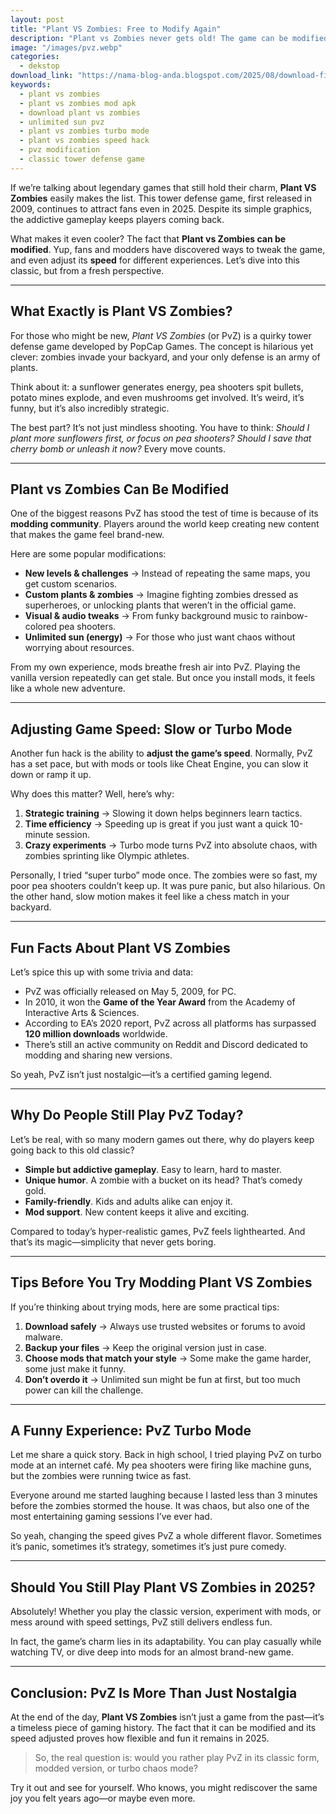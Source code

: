 ```yaml
---
layout: post
title: "Plant VS Zombies: Free to Modify Again"
description: "Plant vs Zombies never gets old! The game can be modified, and you can even adjust its speed for more fun. Discover everything here!"
image: "/images/pvz.webp"
categories:
  - dekstop
download_link: "https://nama-blog-anda.blogspot.com/2025/08/download-file.html"
keywords:
  - plant vs zombies
  - plant vs zombies mod apk
  - download plant vs zombies
  - unlimited sun pvz
  - plant vs zombies turbo mode
  - plant vs zombies speed hack
  - pvz modification
  - classic tower defense game 
---
```


If we’re talking about legendary games that still hold their charm, **Plant VS Zombies** easily makes the list. This tower defense game, first released in 2009, continues to attract fans even in 2025. Despite its simple graphics, the addictive gameplay keeps players coming back.  

What makes it even cooler? The fact that **Plant vs Zombies can be modified**. Yup, fans and modders have discovered ways to tweak the game, and even adjust its **speed** for different experiences. Let’s dive into this classic, but from a fresh perspective.  

---

## What Exactly is Plant VS Zombies?  

For those who might be new, *Plant VS Zombies* (or PvZ) is a quirky tower defense game developed by PopCap Games. The concept is hilarious yet clever: zombies invade your backyard, and your only defense is an army of plants.  

Think about it: a sunflower generates energy, pea shooters spit bullets, potato mines explode, and even mushrooms get involved. It’s weird, it’s funny, but it’s also incredibly strategic.  

The best part? It’s not just mindless shooting. You have to think: *Should I plant more sunflowers first, or focus on pea shooters? Should I save that cherry bomb or unleash it now?* Every move counts.  

---

## Plant vs Zombies Can Be Modified  

One of the biggest reasons PvZ has stood the test of time is because of its **modding community**. Players around the world keep creating new content that makes the game feel brand-new.  

Here are some popular modifications:  
- **New levels & challenges** → Instead of repeating the same maps, you get custom scenarios.  
- **Custom plants & zombies** → Imagine fighting zombies dressed as superheroes, or unlocking plants that weren’t in the official game.  
- **Visual & audio tweaks** → From funky background music to rainbow-colored pea shooters.  
- **Unlimited sun (energy)** → For those who just want chaos without worrying about resources.  

From my own experience, mods breathe fresh air into PvZ. Playing the vanilla version repeatedly can get stale. But once you install mods, it feels like a whole new adventure.  

---

## Adjusting Game Speed: Slow or Turbo Mode  

Another fun hack is the ability to **adjust the game’s speed**. Normally, PvZ has a set pace, but with mods or tools like Cheat Engine, you can slow it down or ramp it up.  

Why does this matter? Well, here’s why:  
1. **Strategic training** → Slowing it down helps beginners learn tactics.  
2. **Time efficiency** → Speeding up is great if you just want a quick 10-minute session.  
3. **Crazy experiments** → Turbo mode turns PvZ into absolute chaos, with zombies sprinting like Olympic athletes.  

Personally, I tried “super turbo” mode once. The zombies were so fast, my poor pea shooters couldn’t keep up. It was pure panic, but also hilarious. On the other hand, slow motion makes it feel like a chess match in your backyard.  

---

## Fun Facts About Plant VS Zombies  

Let’s spice this up with some trivia and data:  

- PvZ was officially released on May 5, 2009, for PC.  
- In 2010, it won the **Game of the Year Award** from the Academy of Interactive Arts & Sciences.  
- According to EA’s 2020 report, PvZ across all platforms has surpassed **120 million downloads** worldwide.  
- There’s still an active community on Reddit and Discord dedicated to modding and sharing new versions.  

So yeah, PvZ isn’t just nostalgic—it’s a certified gaming legend.  

---

## Why Do People Still Play PvZ Today?  

Let’s be real, with so many modern games out there, why do players keep going back to this old classic?  

- **Simple but addictive gameplay**. Easy to learn, hard to master.  
- **Unique humor**. A zombie with a bucket on its head? That’s comedy gold.  
- **Family-friendly**. Kids and adults alike can enjoy it.  
- **Mod support**. New content keeps it alive and exciting.  

Compared to today’s hyper-realistic games, PvZ feels lighthearted. And that’s its magic—simplicity that never gets boring.  

---

## Tips Before You Try Modding Plant VS Zombies  

If you’re thinking about trying mods, here are some practical tips:  

1. **Download safely** → Always use trusted websites or forums to avoid malware.  
2. **Backup your files** → Keep the original version just in case.  
3. **Choose mods that match your style** → Some make the game harder, some just make it funny.  
4. **Don’t overdo it** → Unlimited sun might be fun at first, but too much power can kill the challenge.  

---

## A Funny Experience: PvZ Turbo Mode  

Let me share a quick story. Back in high school, I tried playing PvZ on turbo mode at an internet café. My pea shooters were firing like machine guns, but the zombies were running twice as fast.  

Everyone around me started laughing because I lasted less than 3 minutes before the zombies stormed the house. It was chaos, but also one of the most entertaining gaming sessions I’ve ever had.  

So yeah, changing the speed gives PvZ a whole different flavor. Sometimes it’s panic, sometimes it’s strategy, sometimes it’s just pure comedy.  

---

## Should You Still Play Plant VS Zombies in 2025?  

Absolutely! Whether you play the classic version, experiment with mods, or mess around with speed settings, PvZ still delivers endless fun.  

In fact, the game’s charm lies in its adaptability. You can play casually while watching TV, or dive deep into mods for an almost brand-new game.  

---

## Conclusion: PvZ Is More Than Just Nostalgia  

At the end of the day, **Plant VS Zombies** isn’t just a game from the past—it’s a timeless piece of gaming history. The fact that it can be modified and its speed adjusted proves how flexible and fun it remains in 2025.  

> So, the real question is: would you rather play PvZ in its classic form, modded version, or turbo chaos mode?  

Try it out and see for yourself. Who knows, you might rediscover the same joy you felt years ago—or maybe even more.  
